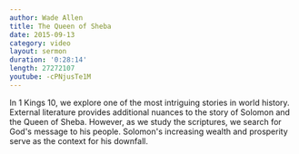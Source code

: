 ```yaml
---
author: Wade Allen
title: The Queen of Sheba
date: 2015-09-13
category: video
layout: sermon
duration: '0:28:14' 
length: 27272107
youtube: -cPNjusTe1M
---
```


In 1 Kings 10, we explore one of the most intriguing stories in world history. External literature provides additional nuances to the story of Solomon and the Queen of Sheba. However, as we study the scriptures, we search for God's message to his people. Solomon's increasing wealth and prosperity serve as the context for his downfall.
